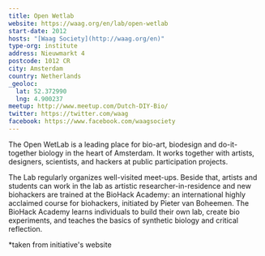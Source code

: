 ```yaml
---
title: Open Wetlab
website: https://waag.org/en/lab/open-wetlab
start-date: 2012
hosts: "[Waag Society](http://waag.org/en)"
type-org: institute
address: Nieuwmarkt 4
postcode: 1012 CR
city: Amsterdam
country: Netherlands
_geoloc:
  lat: 52.372990
  lng: 4.900237
meetup: http://www.meetup.com/Dutch-DIY-Bio/
twitter: https://twitter.com/waag
facebook: https://www.facebook.com/waagsociety
---
```


The Open WetLab is a leading place for bio-art, biodesign and do-it-together biology in the heart of Amsterdam. It works together with artists, designers, scientists, and hackers at public participation projects.

The Lab regularly organizes well-visited meet-ups. Beside that, artists and students can work in the lab as artistic researcher-in-residence and new biohackers are trained at the BioHack Academy: an international highly acclaimed course for biohackers, initiated by Pieter van Boheemen. The BioHack Academy learns individuals to build their own lab, create bio experiments, and teaches the basics of synthetic biology and critical reflection.


\*taken from initiative's website

